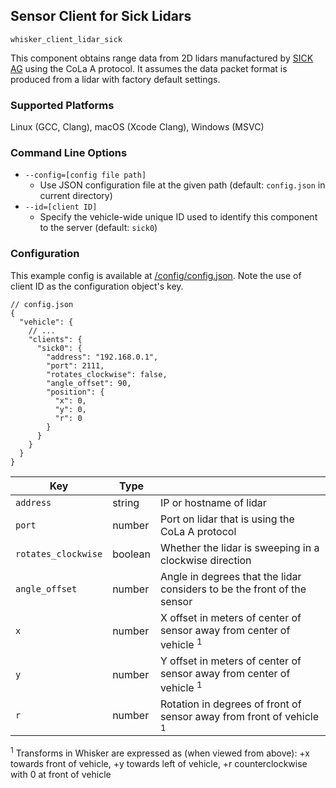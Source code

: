 ## Sensor Client for Sick Lidars

`whisker_client_lidar_sick`

This component obtains range data from 2D lidars manufactured by [SICK AG](https://www.sick.com) using the CoLa A protocol.  It assumes the data packet format is produced from a lidar with factory default settings.

### Supported Platforms

Linux (GCC, Clang), macOS (Xcode Clang), Windows (MSVC)

### Command Line Options

- `--config=[config file path]`
  - Use JSON configuration file at the given path (default: `config.json` in current directory)
- `--id=[client ID]`
  - Specify the vehicle-wide unique ID used to identify this component to the server (default: `sick0`)

### Configuration

This example config is available at [/config/config.json](../../../config/config.json).  Note the use of client ID as the configuration object's key.

```json5
// config.json
{
  "vehicle": {
    // ...
    "clients": {
      "sick0": {
        "address": "192.168.0.1",
        "port": 2111,
        "rotates_clockwise": false,
        "angle_offset": 90,
        "position": {
          "x": 0,
          "y": 0,
          "r": 0
        }
      }
    }
  }
}
```

| Key                 | Type    |                                                                                 |
|---------------------|---------|---------------------------------------------------------------------------------|
| `address`           | string  | IP or hostname of lidar                                                         |
| `port`              | number  | Port on lidar that is using the CoLa A protocol                                 |
| `rotates_clockwise` | boolean | Whether the lidar is sweeping in a clockwise direction                          |
| `angle_offset`      | number  | Angle in degrees that the lidar considers to be the front of the sensor         |
| `x`                 | number  | X offset in meters of center of sensor away from center of vehicle <sup>1</sup> |
| `y`                 | number  | Y offset in meters of center of sensor away from center of vehicle <sup>1</sup> |
| `r`                 | number  | Rotation in degrees of front of sensor away from front of vehicle <sup>1</sup>  |

<sup>1</sup> Transforms in Whisker are expressed as (when viewed from above): +x towards front of vehicle, +y towards left of vehicle, +r counterclockwise with 0 at front of vehicle

